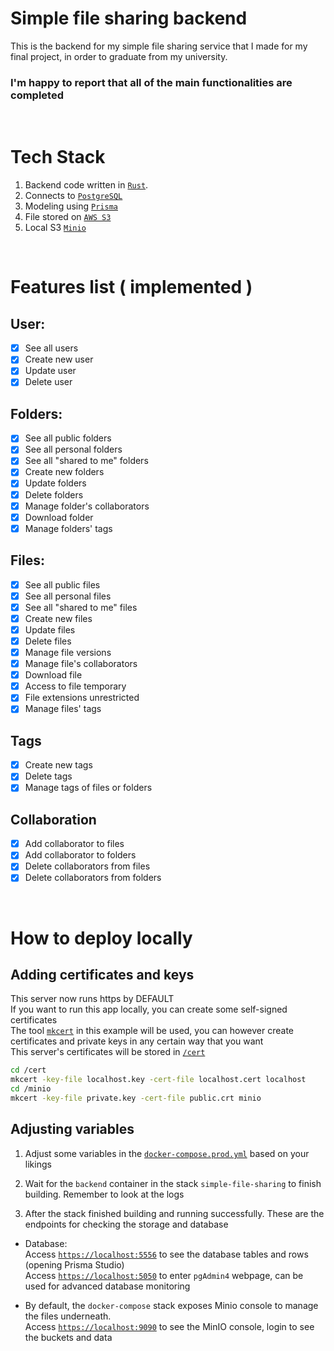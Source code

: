 # Simple file sharing backend
This is the backend for my simple file sharing service that I made for my final project, in order to graduate from my university. <br>

### I'm happy to report that all of the main functionalities are completed

<br>

# Tech Stack
1. Backend code written in [`Rust`](https://www.rust-lang.org/).
2. Connects to [`PostgreSQL`](https://www.postgresql.org/)
3. Modeling using [`Prisma`](https://www.prisma.io/)
4. File stored on [`AWS S3`](https://aws.amazon.com/s3/)
5. Local S3 [`Minio`](https://min.io/)

<br>

# Features list ( implemented )

## User: 
- [x] See all users
- [x] Create new user
- [x] Update user
- [x] Delete user

## Folders:
- [x] See all public folders
- [x] See all personal folders
- [x] See all "shared to me" folders
- [x] Create new folders
- [x] Update folders
- [x] Delete folders
- [x] Manage folder's collaborators
- [x] Download folder
- [x] Manage folders' tags

## Files:
- [x] See all public files
- [x] See all personal files
- [x] See all "shared to me" files
- [x] Create new files
- [x] Update files
- [x] Delete files
- [x] Manage file versions
- [x] Manage file's collaborators
- [x] Download file
- [x] Access to file temporary
- [x] File extensions unrestricted
- [x] Manage files' tags

## Tags
- [x] Create new tags
- [x] Delete tags
- [x] Manage tags of files or folders

## Collaboration
- [x] Add collaborator to files
- [x] Add collaborator to folders
- [x] Delete collaborators from files
- [x] Delete collaborators from folders

<br>

# How to deploy locally
## Adding certificates and keys
This server now runs https by DEFAULT <br>
If you want to run this app locally, you can create some self-signed certificates <br>
The tool [`mkcert`](https://github.com/FiloSottile/mkcert) in this example will be used, you can however create certificates and private keys in any certain way that you want <br>
This server's certificates will be stored in [`/cert`](./cert/) <br> 

```bash
cd /cert
mkcert -key-file localhost.key -cert-file localhost.cert localhost
cd /minio
mkcert -key-file private.key -cert-file public.crt minio
```

## Adjusting variables
1. Adjust some variables in the [`docker-compose.prod.yml`](./docker-compose.prod.yml) based on your likings 

2. Wait for the `backend` container in the stack `simple-file-sharing` to finish building. Remember to look at the logs

3. After the stack finished building and running successfully. These are the endpoints for checking the storage and database
- Database: <br>
  Access [`https://localhost:5556`](https://localhost:5556) to see the database tables and rows (opening Prisma Studio) <br>
  Access [`https://localhost:5050`](https://localhost:5050) to enter `pgAdmin4` webpage, can be used for advanced database monitoring

- By default, the `docker-compose` stack exposes Minio console to manage the files underneath. <br>
  Access [`https://localhost:9090`](https://localhost:9090) to see the MinIO console, login to see the buckets and data